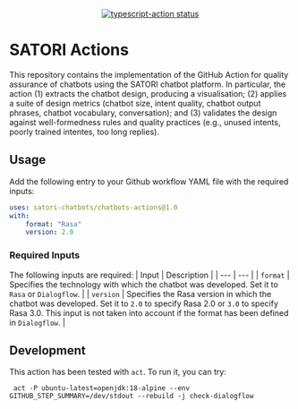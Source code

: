 <p align="center">
  <a href="https://github.com/satori-chatbots/chatbots-actions"><img alt="typescript-action status" src="https://github.com/jesusc/satori/workflows/test-satori-action/badge.svg"></a>
</p>

# SATORI Actions



This repository contains the implementation of the GitHub Action for quality assurance of chatbots using the SATORI chatbot platform. In particular, the action (1) extracts the chatbot design, producing a visualisation; (2) applies a suite of design metrics (chatbot size, intent quality, chatbot output phrases, chatbot vocabulary, conversation); and (3) validates the design against well-formedness rules and quality practices (e.g., unused intents, poorly trained intentes, too long replies).

## Usage

Add the following entry to your Github workflow YAML file with the required inputs:

```yaml
uses: satori-chatbots/chatbots-actions@1.0
with:
    format: "Rasa"
    version: 2.0
```

### Required Inputs
The following inputs are required:
| Input | Description |
| --- | --- |
| `format` | Specifies the technology with which the chatbot was developed. Set it to `Rasa` or `Dialogflow`. |
| `version` | Specifies the Rasa version in which the chatbot was developed. Set it to `2.0` to specify Rasa 2.0 or `3.0` to specify Rasa 3.0. This input is not taken into account if the format has been defined in `Dialogflow`. |


## Development

This action has been tested with `act`. To run it, you can try:

```
 act -P ubuntu-latest=openjdk:18-alpine --env GITHUB_STEP_SUMMARY=/dev/stdout --rebuild -j check-dialogflow 
```
